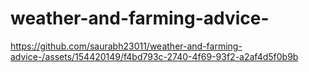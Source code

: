 # weather-and-farming-advice-

https://github.com/saurabh23011/weather-and-farming-advice-/assets/154420149/f4bd793c-2740-4f69-93f2-a2af4d5f0b9b


